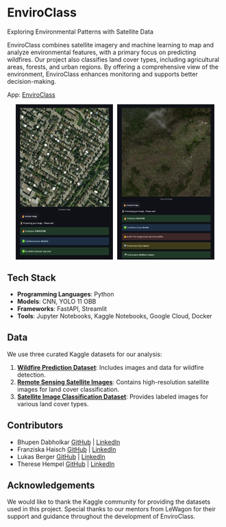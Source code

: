 # EnviroClass

Exploring Environmental Patterns with Satellite Data

EnviroClass combines satellite imagery and machine learning to map and analyze environmental features, with a primary focus on predicting wildfires. Our project also classifies land cover types, including agricultural areas, forests, and urban regions. By offering a comprehensive view of the environment, EnviroClass enhances monitoring and supports better decision-making.

App: [EnviroClass](https://enviroclass.streamlit.app/)

<div style="display: flex; justify-content: center">
  <img src="images/enviroclass_demo_no_wildfire.png" alt="EnviroClass in action" style="width: 45%; margin-right: 5px;">
  <img src="images/enviroclass_demo_wildfire.png" alt="EnviroClass in action" style="width: 45%; margin-left: 5px;">
</div>

## Tech Stack
- **Programming Languages**: Python
- **Models**: CNN, YOLO 11 OBB
- **Frameworks**: FastAPI, Streamlit
- **Tools**: Jupyter Notebooks, Kaggle Notebooks, Google Cloud, Docker

## Data
We use three curated Kaggle datasets for our analysis:
1. **[Wildfire Prediction Dataset](https://www.kaggle.com/datasets/abdelghaniaaba/wildfire-prediction-dataset)**: Includes images and data for wildfire detection.
2. **[Remote Sensing Satellite Images](https://www.kaggle.com/datasets/umeradnaan/remote-sensing-satellite-images)**: Contains high-resolution satellite images for land cover classification.
3. **[Satellite Image Classification Dataset](https://www.kaggle.com/code/nirmalgaud/satellite-images-classification)**: Provides labeled images for various land cover types.

## Contributors
- Bhupen Dabholkar [GitHub](https://github.com/bhupen-git) | [LinkedIn](https://www.linkedin.com/in/bhupen-dabholkar-1291221b2/)
- Franziska Haisch [GitHub](https://github.com/FranziskaHaisch) | [LinkedIn](www.linkedin.com/in/franziska-haisch-26125234b)
- Lukas Berger [GitHub](https://github.com/Luulyberg) | [LinkedIn](https://www.linkedin.com/in/lb341ab39a/)
- Therese Hempel [GitHub](https://github.com/Theresaurus) | [LinkedIn](http://www.linkedin.com/in/therese-hempel)

## Acknowledgements
We would like to thank the Kaggle community for providing the datasets used in this project. Special thanks to our mentors from LeWagon for their support and guidance throughout the development of EnviroClass.
